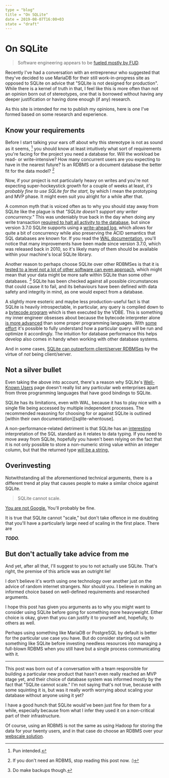 ```yaml
---
type = "blog"
title = "On SQLite"
date = 2019-08-07T16:00+03
state = "draft"
---
```


# On SQLite

> Software engineering appears to be [fueled mostly by FUD][hn-harmful].

[hn-harmful]: https://hn.algolia.com/?query=considered%20harmful&sort=byPopularity

Recently I've had a conversation with an entrepreneur who suggested that they've
decided to use MariaDB for their still work-in-progress site as opposed to
SQLite on advice that "SQLite is not designed for production". While there is a
kernel of truth in that, I feel like this is more often than not an opinion born
out of stereotypes, one that is borrowed without having any deeper
justification or having done enough (if any) research.

As this site is intended for me to publish my opinions, here is one I've formed
based on some research and experience.

## Know your requirements

Before I start talking your ears off about why this stereotype is not as sound
as it seems, [^1] you should know at least intuitively what sort of
requirements you're facing for the project you need a database for. Will the
workload be read- or write-intensive? How many concurrent users are you
expecting to have in the nearest future? Is an RDBMS or a document database the
better fit for the data model? [^2]

[^1]: Pun intended.
[^2]: If you don't need an RDBMS, stop reading this post now. :)

Now, if your project is not particularly heavy on writes and you're not
expecting super-hockeystick growth for a couple of weeks at least, _it's
probably fine to use SQLite for the start,_ by which I mean the prototyping and
MVP phase. It might even suit you alright for a while after that.

A common myth that is voiced often as to why you should stay away from SQLite
like the plague is that _"SQLite doesn't support any writer concurrency."_ This
was undeniably true back in the day when doing any write transaction [required
to halt all activity to the database][sqlite-lockingv3], but since version
3.7.0 SQLite supports using a [write-ahead log][sqlite-wal], which allows for
quite a bit of concurrency while also preserving the ACID semantics that SQL
databases are known for. If you read the [WAL documentation][sqlite-wal],
you'll notice that many improvements have been made since version 3.7.0, which
was released back in 2010, so it's likely many of them should be available
within your machine's local SQLite library.

[sqlite-lockingv3]: https://www.sqlite.org/lockingv3.html
[sqlite-wal]: https://www.sqlite.org/wal.html

Another reason to perhaps choose SQLite over other RDBMSes is that it is
[tested to a level not a lot of other software can even
approach][sqlite-testing], which might mean that your data might be more safe
within SQLite than some other databases. [^3] SQLite has been checked against
all possible circumstances that could cause it to fail, and its behaviours have
been defined with data safety and integrity in mind, as one would expect from
a database.

[^3]: Do make backups though.

[sqlite-testing]: https://www.sqlite.org/testing.html

A slightly more esoteric and maybe less production-useful fact is that SQLite
is heavily introspectable, in particular, any query is compiled down to a
[bytecode program][sqlite-opcode] which is then executed by the VDBE. This is
something my inner engineer obsesses about because the bytecode interpreter
alone [is more advanced][sqlite-opcode-initcoroutine] than some proper
programming languages. With [some effort][sqlite-opcode-theopcodes] it's
possible to fully understand how a particular query will be run and optimize it
accordingly. The intuition for database performance this helps develop also
comes in handy when working with other database systems.

And in some cases, [SQLite can outperform client/server
RDBMSes][sqlite-np1queryprob] by the virtue of _not_ being client/server.

[sqlite-opcode]: https://www.sqlite.org/opcode.html
[sqlite-opcode-initcoroutine]: https://www.sqlite.org/opcode.html#InitCoroutine
[sqlite-opcode-theopcodes]: https://www.sqlite.org/opcode.html#the_opcodes
[sqlite-np1queryprob]: https://www.sqlite.org/np1queryprob.html

## Not a silver bullet

Even taking the above into account, there's a reason why SQLite's [Well-Known
Users][sqlite-famous] page doesn't really list any particular web enterprises
apart from three programming languages that have good bindings to SQLite.

SQLite has its limitations, even with WAL, because it has to play nice with a
single file being accessed by multiple independent processes. The recommended
reasoning for choosing for or against SQLite is outlined [within their own
documentation][sqlite-whentouse].

A non-performance-related detriment is that SQLite has an
[interesting][sqlite-datatype3] interpretation of the SQL standard as it
relates to data typing. If you need to move away from SQLite, hopefully you
haven't been relying on the fact that it is not only possible to store a
non-numeric string value within an integer column, but that the returned type
[will be a string.][sqlite-datatype3-typeaffinity]

[sqlite-famous]: https://www.sqlite.org/famous.html
[sqlite-whentose]: https://www.sqlite.org/whentouse.html
[sqlite-datatype3]: https://www.sqlite.org/datatype3.html
[sqlite-datatype3-typeaffinity]: https://www.sqlite.org/datatype3.html#type_affinity

## Overinvesting

Notwithstanding all the aforementioned technical arguments, there is a different
trend at play that causes people to make a similar choice against SQLite.

> SQLite cannot scale.

[You are not Google.][not-google] You'll probably be fine.

It is true that SQLite cannot "scale," but don't take offence in me doubting
that you'll have a particularly large need of scaling in the first place. There
are 

___TODO.___

[not-google]: https://blog.bradfieldcs.com/you-are-not-google-84912cf44afb
[adamdrake-fasterthanhadoop]: https://adamdrake.com/command-line-tools-can-be-235x-faster-than-your-hadoop-cluster.html

## But don't actually take advice from me

And yet, after all that, I'll suggest to you to not actually use SQLite. That's
right, the premise of this article was an outright lie!

I don't believe it's worth using one technology over another just on the advice
of random internet strangers. Nor should you. I believe in making an informed
choice based on well-defined requirements and researched arguments.

I hope this post has given you arguments as to why you might want to consider
using SQLite before going for something more heavyweight. Either choice is okay,
given that you can justify it to yourself and, hopefully, to others as well.

Perhaps using something like MariaDB or PostgreSQL by default is better for the
particular use case you have. But do consider starting out with something like
SQLite before investing needless resources into managing a full-blown RDBMS
when you still have but a single process communicating with it.

---

This post was born out of a conversation with a team responsible for building a
particular new product that hasn't even really reached an MVP stage yet, and
their choice of database system was informed mostly by the fact that "SQLite
cannot scale." I'm not saying that's not true, because with some squinting it
is, but was it really worth worrying about scaling your database without anyone
using it yet?

I have a good hunch that SQLite would've been just fine for them for a while,
especially because from what I infer they used it on a non-critical part of
their infrastructure.

Of course, using an RDBMS is not the same as using Hadoop for storing the data
for your twenty users, and in that case do choose an RDBMS over your [webscale
solution][mongodb-webscale].

[mongodb-webscale]: https://www.youtube.com/watch?v=b2F-DItXtZs

[^4]: I recommend PostgreSQL. [Uber used it][uber-postgresql]
      [until][postgresql-uber] [they became Google][uber-schemaless].

[uber-postgresql]: https://use-the-index-luke.com/blog/2016-07-29/on-ubers-choice-of-databases
[postgresql-uber]: https://www.postgresql.org/message-id/579795DF.10502%40commandprompt.com
[uber-schemaless]: https://eng.uber.com/schemaless-part-one/

